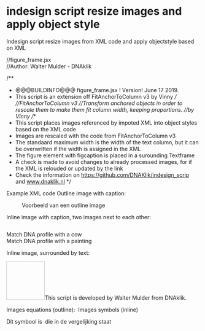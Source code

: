 # indesign script resize  images and apply object style
Indesign script resize images from XML code and apply objectstyle based on XML

//figure_frame.jsx  
//Author: Walter Mulder - DNAklik
  
/** 
* @@@BUILDINFO@@@ figure_frame.jsx ! Version!  June 17 2019. 
* This script is an extension off FitAnchorToColumn v3 by Vinny
*/
//FitAnchorToColumn v3 
//Transform anchored objects in order to rescale them to make them fit column width, keeping proportions. 
//by Vinny 
/** 
* This script places  images referenced by impoted XML into object styles based on the XML code
* Images are rescaled with the code from FitAnchorToColumn v3
* The standaard maximum width is the width of the text column, but it can be overwritten if the width is assigned in the XML
* The figure element with figcaption is placed in a surounding Textframe
* A check is made to avoid changes to already processed images, for if the XML is relouded or updated by the link
* Check the information on https://github.com/DNAKlik/indesign_scrip and www.dnaklik.nl
 */
 
Example XML code
Outline image with caption:
<figure aid:pstyle="figure"><img href="file:///images/cart_part1.png" class="img-responsive"/> 
<figcaption aid:pstyle="figcaption">Voorbeeld van een outline image</figcaption></figure> 
Inline image with caption, two images next to each other:
<p aid:pstyle="p"><fig type="inline"><img href="file:///images/dna-plastiek-koe.png" width="310"/> 
<figcaption aid:pstyle="figcaption">Match DNA profile with a cow</figcaption></fig><fig type="inline"><img href="file:///images/dna-mondriaan-bloeiende-boom.png" width="310"/> 
<figcaption aid:pstyle="figcaption">Match DNA profile with a painting</figcaption></fig></p>
Inline image, surrounded by text:
<p aid:pstyle="p"><img-left type="inline"><img href="file:///images/avatar.png" width="100" height="100"/></img-left>This script is developed by Walter Mulder from DNAklik.</p>
Images equations (outline):
<math aid:pstyle="math"><img href="file:///math/bd751d42e38da75004bf2b0763fcd45c5b9706a0.144.000000.ffffff.1.png"/></math>
Images symbols (inline)
<p aid:pstyle="p">Dit symbool is <symbol aid:cstyle="symbol"><img href="file:///symbol/ddd3f0e090a89c5599901051a8f8c3b3c21f5317.144.000000.ffffff.1.png"/></symbol> die in de vergelijking staat</p> 
